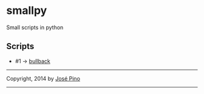 smallpy
=======

Small scripts in python


## Scripts

* #1 -> [bullback](https://github.com/jofpin/smallpy/blob/master/bullback.py)

-------------

Copyright, 2014 by [José Pino](http://twitter.com/jofpin)

-------------
